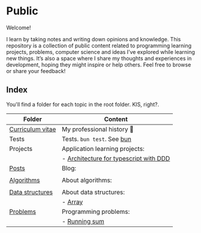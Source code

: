 # Public

Welcome!

I learn by taking notes and writing down opinions and knowledge.
This repository is a collection of public content related to programming learning projects, problems, computer science and ideas I’ve explored while learning new things.
It’s also a space where I share my thoughts and experiences in development, hoping they might inspire or help others.
Feel free to browse or share your feedback!

## Index

You'll find a folder for each topic in the root folder. KIS, right?.

| Folder                             | Content                                                                          |
| ---------------------------------- | -------------------------------------------------------------------------------- |
| [Curriculum vitae](cv/README.md)   | My professional history 💼                                                       |
| Tests                              | Tests. `bun test`. See [bun](https://bun.sh)                                     |
| Projects                           | Application learning projects:                                                   |
|                                    | - [Architecture for typescript with DDD](projects/architecture-ts-ddd/README.md) |
| [Posts](posts)                     | Blog:                                                                            |
|                                    |                                                                                  |
| [Algorithms](algorithms)           | About algorithms:                                                                |
|                                    |                                                                                  |
| [Data structures](data-structures) | About data structures:                                                           |
|                                    | - [Array](data-structures/array.ts)                                              |
| [Problems](problems)               | Programming problems:                                                            |
|                                    | - [Running sum](problems/easy/running_sum.ts)                                    |
